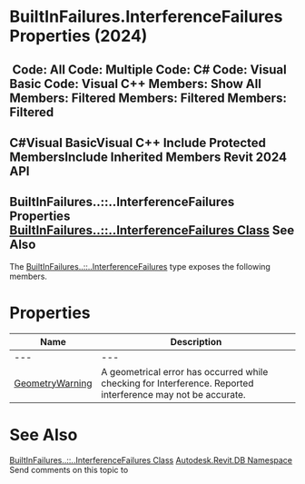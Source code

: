 # BuiltInFailures.InterferenceFailures Properties (2024)

﻿
 Code: All Code: Multiple Code: C# Code: Visual Basic Code: Visual C++  Members: Show All Members: Filtered Members: Filtered Members: Filtered   
---  
C#Visual BasicVisual C++
Include Protected MembersInclude Inherited Members
Revit 2024 API  
---  
BuiltInFailures..::..InterferenceFailures Properties  
[BuiltInFailures..::..InterferenceFailures Class](db1df14a-6e8a-c61b-9954-85c5f01bb84f.md "BuiltInFailures.InterferenceFailures Class") See Also  
---  
The [BuiltInFailures..::..InterferenceFailures](db1df14a-6e8a-c61b-9954-85c5f01bb84f.md "BuiltInFailures.InterferenceFailures Class") type exposes the following members.
# Properties
| Name | Description |
| --- | --- |
| --- | --- | --- |
| [GeometryWarning](0062e7ac-874a-ee7e-7918-974187af0d66.md "GeometryWarning Property") | A geometrical error has occurred while checking for Interference. Reported interference may not be accurate. |

# See Also
[BuiltInFailures..::..InterferenceFailures Class](db1df14a-6e8a-c61b-9954-85c5f01bb84f.md "BuiltInFailures.InterferenceFailures Class")
[Autodesk.Revit.DB Namespace](87546ba7-461b-c646-cbb1-2cb8f5bff8b2.md "Autodesk.Revit.DB Namespace")
Send comments on this topic to 